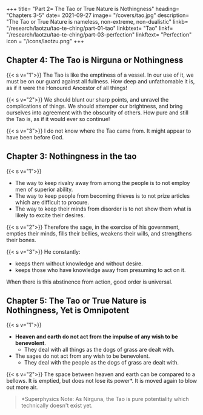 +++
title= "Part 2= The Tao or True Nature is Nothingness"
heading= "Chapters 3-5"
date= 2021-09-27
image= "/covers/tao.jpg"
description= "The Tao or True Nature is nameless, non-extreme, non-dualistic"
linkb= "/research/laotzu/tao-te-ching/part-01-tao"
linkbtext= "Tao"
linkf= "/research/laotzu/tao-te-ching/part-03-perfection"
linkftext= "Perfection"
icon = "/icons/laotzu.png"
+++


## Chapter 4: The Tao is Nirguna or Nothingness 

<!-- the middle way and not extreme -->

{{< s v="1">}} The Tao is like the emptiness of a vessel. In our use of it, we must be on our guard against all fullness.  How deep and unfathomable it is, as if it were the Honoured Ancestor of all things!

{{< s v="2">}} We should blunt our sharp points, and unravel the complications of things. We should attemper our brightness, and bring ourselves into agreement with the obscurity of others. How pure and still the Tao is, as if it would ever so continue!

{{< s v="3">}} I do not know where the Tao came from<!-- whose son it is -->. It might appear to have been before God.



## Chapter 3: Nothingness in the tao

<!-- The Tao or True Nature as Doing the Opposite -->

{{< s v="1">}}
- The way to keep rivalry away from among the people is to not employ men of superior ability. 
- The way to keep people from becoming thieves is to not prize articles which are difficult to procure.
- The way to keep their minds from disorder is to not show them what is likely to excite their desires.


{{< s v="2">}} Therefore the sage, in the exercise of his government, empties their minds, fills their bellies, weakens their wills, and strengthens their bones.


{{< s v="3">}} He constantly:
- keeps them without knowledge and without desire. 
- keeps those who have knowledge away from presuming to act on it. 

When there is this abstinence from action, good order is universal.


## Chapter 5: The Tao or True Nature is Nothingness, Yet is Omnipotent


{{< s v="1">}}
- **Heaven and earth do not act from the impulse of any wish to be benevolent**. 
  - They deal with all things as the dogs of grass are dealt with. 
- The sages do not act from any wish to be benevolent. 
  - They deal with the people as the dogs of grass are dealt with.


{{< s v="2">}} The space between heaven and earth can be compared to a bellows. It is emptied, but does not lose its power*. It is moved again to blow out more air. 

> *Superphysics Note: As Nirguna, the Tao is pure potentiality which technically doesn't exist yet. 

<!-- Much speech to swift exhaustion lead we see;
Your inner being guard, and keep it free. -->
